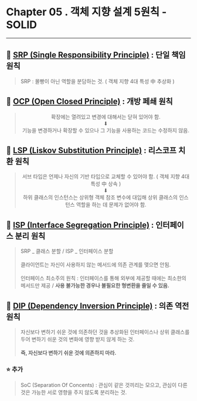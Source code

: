 # Chapter 05 . 객체 지향 설계 5원칙 - SOLID

---

## 📍 [SRP (Single Responsibility Principle)]((https://steady-coding.tistory.com/370)) : 단일 책임 원칙

> SRP : 몰빵이 아닌 역할을 분담하는 것. ( 객체 지향 4대 특성 中 추상화 )

## 📍 [OCP (Open Closed Principle)](https://steady-coding.tistory.com/378) : 개방 페쇄 원칙

> <center>확장에는 열려있고 변경에 대해서는 닫혀 있어야 함.</center>
> <center>⬇</center>
> <center>기능을 변경하거나 확장할 수 있으나 그 기능을 사용하는 코드는 수정하지 않음.</center>

## 📍 [LSP (Liskov Substitution Principle)](https://steady-coding.tistory.com/383) : 리스코프 치환 원칙

> <center>서브 타입은 언제나 자신의 기반 타입으로 교체할 수 있어야 함. ( 객체 지향 4대 특성 中 상속 ) </center>
> <center>⬇</center>
> <center>하위 클래스의 인스턴스는 상위형 객체 참조 변수에 대입해 상위 클래스의 인스턴스 역할을 하는 데 문제가 없어야 함.</center>

## 📍 [ISP (Interface Segregation Principle)](https://steady-coding.tistory.com/385) : 인터페이스 분리 원칙

> SRP _ 클래스 분할 / ISP _ 인터페이스 분할 </br>\
> 클라이언트는 자신이 사용하지 않는 메서드에 의존 관계를 맺으면 안됨. </br>\
> 인터페이스 최소주의 원칙 : 인터페이스를 통해 외부에 제공할 때에는 최소한의 메서드만 제공 / **사용 불가능한 경우나 불필요한 형변환을 줄일 수 있음.**

## 📍 [DIP (Dependency Inversion Principle)](https://steady-coding.tistory.com/388) : 의존 역전 원칙 

> 자신보다 변하기 쉬운 것에 의존하던 것을 추상화된 인터페이스나 상위 클래스를 두어 변하기 쉬운 것의 변화에 영향 받지 않게 하는 것.</br>\
> **즉, 자신보다 변하기 쉬운 것에 의존하지 마라.**

### ⭐️ 추가
> SoC (Separation Of Concents) : 관심이 같은 것끼리는 모으고, 관심이 다른 것은 가능한 서로 영향을 주지 않도록 분리하는 것. 